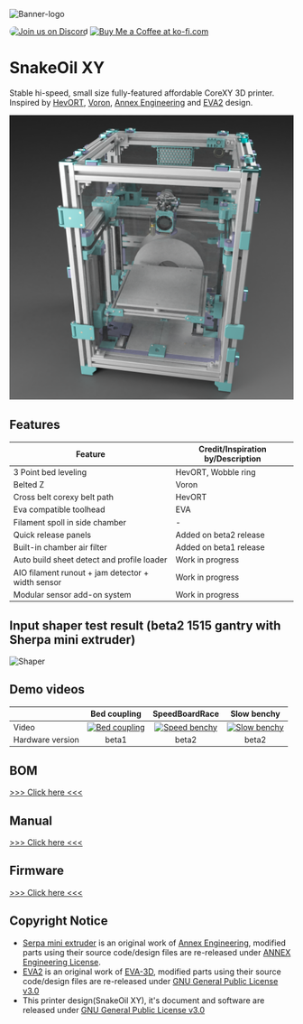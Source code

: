 ![Banner-logo](./Doc/img/banner-logo.png)

<a href="https://discord.gg/WZVP2HuAag" style="height: 40px !important;"><img src="https://discordapp.com/api/guilds/851371040566673428/widget.png?style=banner2" alt="Join us on Discord" style="height: 40px !important;width: 180px !important;border-radius: 19px !important;" ></a>
<a href='https://ko-fi.com/F1F06RMBO' target='_blank'><img height='36' style='border:0px;height:40px;' src='https://cdn.ko-fi.com/cdn/kofi2.png?v=3' border='0' alt='Buy Me a Coffee at ko-fi.com' /></a>

# SnakeOil XY

Stable hi-speed, small size fully-featured affordable CoreXY 3D printer. Inspired by [HevORT](https://miragec79.github.io/HevORT/), [Voron](https://vorondesign.com/), [Annex Engineering](https://github.com/Annex-Engineering) and [EVA2](https://main.eva-3d.page/) design.

![Render-angle](./Doc/img/angle-render.png)

## Features

| Feature                                           | Credit/Inspiration by/Description |
| ------------------------------------------------- | --------------------------------- |
| 3 Point bed leveling                              | HevORT, Wobble ring               |
| Belted Z                                          | Voron                             |
| Cross belt corexy belt path                       | HevORT                            |
| Eva compatible toolhead                           | EVA                               |
| Filament spoll in side chamber                    | -                                 |
| Quick release panels                              | Added on beta2 release            |
| Built-in chamber air filter                       | Added on beta1 release            |
| Auto build sheet detect and profile loader        | Work in progress                  |
| AIO filament runout + jam detector + width sensor | Work in progress                  |
| Modular sensor add-on system                      | Work in progress                  |

## Input shaper test result (beta2 1515 gantry with Sherpa mini extruder)

![Shaper](./Doc/img/beta2-accel-test.png)

## Demo videos

|                  |                                                 Bed coupling                                                 |                                                SpeedBoardRace                                                |                                                 Slow benchy                                                 |
| ---------------- | :----------------------------------------------------------------------------------------------------------: | :----------------------------------------------------------------------------------------------------------: | :---------------------------------------------------------------------------------------------------------: |
| Video            | [![Bed coupling](https://img.youtube.com/vi/pQPhEykthEg/0.jpg)](https://www.youtube.com/watch?v=pQPhEykthEg) | [![Speed benchy](https://img.youtube.com/vi/tPoP6zmxsCY/0.jpg)](https://www.youtube.com/watch?v=tPoP6zmxsCY) | [![Slow benchy](https://img.youtube.com/vi/kLawpgAUUPE/0.jpg)](https://www.youtube.com/watch?v=kLawpgAUUPE) |
| Hardware version |                                                    beta1                                                     |                                                    beta2                                                     |                                                    beta2                                                    |

## BOM

[>>> Click here <<<](./Doc/BOM/README.md)

## Manual

[>>> Click here <<<](./Doc/Manual/README.md)

## Firmware

[>>> Click here <<<](./Firmware/README.md)

## Copyright Notice

- [Serpa mini extruder](https://github.com/Annex-Engineering/Sherpa_Mini-Extruder) is an original work of [Annex Engineering](https://github.com/Annex-Engineering), modified parts using their source code/design files are re-released under [ANNEX Engineering License](https://github.com/Annex-Engineering/ANNEX-Engineering-License-Agreement/blob/main/LICENSE.md).
- [EVA2](https://github.com/EVA-3D/eva-main) is an original work of [EVA-3D](https://github.com/EVA-3D), modified parts using their source code/design files are re-released under [GNU General Public License v3.0](https://github.com/EVA-3D/eva-main/blob/main/LICENSE)
- This printer design(SnakeOil XY), it's document and software are released under [GNU General Public License v3.0](https://github.com/ChipCE/SnakeOil-XY/blob/master/LICENSE)
